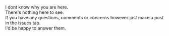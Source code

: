 I dont know why you are here.\
There's nothing here to see.\
If you have any questions, comments or concerns however just make a post in the issues tab.\
I'd be happy to answer them.
